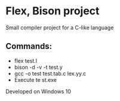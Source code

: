# Flex, Bison project

Small compiler project for a C-like language

## Commands:

- flex test.l
- bison -d -v -t test.y
- gcc -o test test.tab.c lex.yy.c
- Execute te st.exe

Developed on Windows 10
